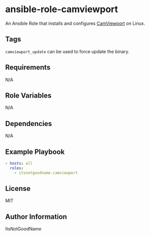 # ansible-role-camviewport

An Ansible Role that installs and configures [CamViewport](https://github.com/ItsNotGoodName/camviewport) on Linux.

## Tags

`camviewport_update` can be used to force update the binary.

## Requirements

N/A

## Role Variables

N/A

## Dependencies

N/A

## Example Playbook

```yaml
- hosts: all
  roles:
    - itsnotgoodname.camviewport
```

## License

MIT

## Author Information

ItsNotGoodName
